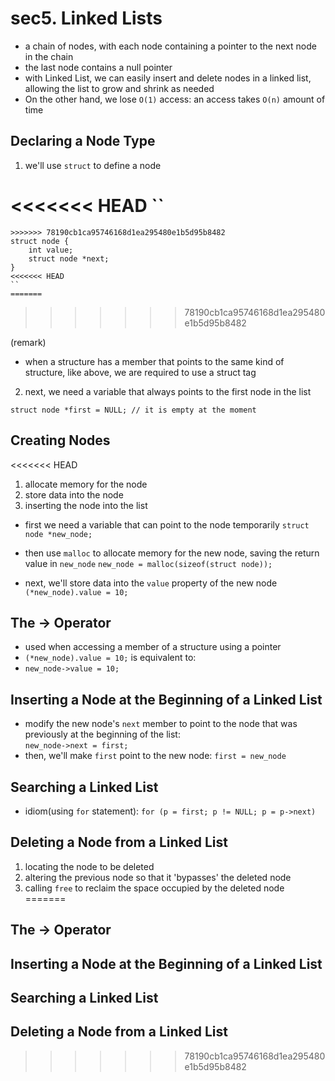 # sec5. Linked Lists
- a chain of nodes, with each node containing a pointer to the next node in the chain
- the last node contains a null pointer
- with Linked List, we can easily insert and delete nodes in a linked list, allowing the list to grow and shrink as needed
- On the other hand, we lose ``O(1)`` access: an access takes ``O(n)`` amount of time

## Declaring a Node Type
1. we'll use ``struct`` to define a node

<<<<<<< HEAD
``
=======
```
>>>>>>> 78190cb1ca95746168d1ea295480e1b5d95b8482
struct node {
    int value;
    struct node *next;
}
<<<<<<< HEAD
``
=======
```
>>>>>>> 78190cb1ca95746168d1ea295480e1b5d95b8482

(remark)
- when a structure has a member that points to the same kind of structure, like above, we are required to use a struct tag

2. next, we need a variable that always points to the first node in the list

```
struct node *first = NULL; // it is empty at the moment
```

## Creating Nodes
<<<<<<< HEAD
1. allocate memory for the node
2. store data into the node
3. inserting the node into the list

- first we need a variable that can point to the node temporarily
`` struct node *new_node; ``

- then use `malloc` to allocate memory for the new node, saving the return value in `new_node`
`` new_node = malloc(sizeof(struct node)); ``

- next, we'll store data into the `value` property of the new node
`` (*new_node).value = 10; ``

## The -> Operator
- used when accessing a member of a structure using a pointer
- `` (*new_node).value = 10; `` is equivalent to:
- `` new_node->value = 10; ``

## Inserting a Node at the Beginning of a Linked List
- modify the new node's `next` member to point to the node that was previously at the beginning of the list:  
    `` new_node->next = first; ``
- then, we'll make `first` point to the new node: `` first = new_node ``

## Searching a Linked List
- idiom(using ``for`` statement): `` for (p = first; p != NULL; p = p->next) ``

## Deleting a Node from a Linked List
1. locating the node to be deleted
2. altering the previous node so that it 'bypasses' the deleted node
3. calling `free` to reclaim the space occupied by the deleted node
=======

## The -> Operator

## Inserting a Node at the Beginning of a Linked List

## Searching a Linked List

## Deleting a Node from a Linked List

>>>>>>> 78190cb1ca95746168d1ea295480e1b5d95b8482
